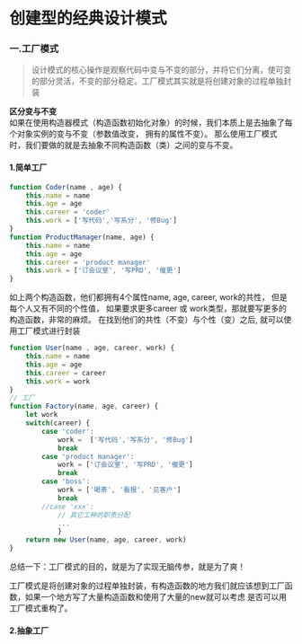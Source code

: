 # 创建型的经典设计模式    

### 一.工厂模式  
>设计模式的核心操作是观察代码中变与不变的部分，并将它们分离，使可变的部分灵活，不变的部分稳定。工厂模式其实就是将创建对象的过程单独封装
  

**区分变与不变**  
如果在使用构造器模式（构造函数初始化对象）的时候，我们本质上是去抽象了每个对象实例的变与不变（参数值改变， 拥有的属性不变）。
那么使用工厂模式时，我们要做的就是去抽象不同构造函数（类）之间的变与不变。

#### 1.简单工厂

```javascript
function Coder(name , age) {
    this.name = name
    this.age = age
    this.career = 'coder' 
    this.work = ['写代码','写系分', '修Bug']
}
function ProductManager(name, age) {
    this.name = name 
    this.age = age
    this.career = 'product manager'
    this.work = ['订会议室', '写PRD', '催更']
}
```
如上两个构造函数，他们都拥有4个属性name, age, career, work的共性， 但是每个人又有不同的个性值，
如果要求更多career 或 work类型，那就要写更多的构造函数，非常的麻烦。
在找到他们的共性（不变）与个性（变）之后, 就可以使用工厂模式进行封装
```javascript
function User(name , age, career, work) {
    this.name = name
    this.age = age
    this.career = career 
    this.work = work
}
// 工厂
function Factory(name, age, career) {
    let work
    switch(career) {
        case 'coder':
            work =  ['写代码','写系分', '修Bug'] 
            break
        case 'product manager':
            work = ['订会议室', '写PRD', '催更']
            break
        case 'boss':
            work = ['喝茶', '看报', '见客户']
            break
        //case 'xxx':
            // 其它工种的职责分配
            ...
            }
    return new User(name, age, career, work)
}
```
总结一下：工厂模式的目的，就是为了实现无脑传参，就是为了爽！

工厂模式是将创建对象的过程单独封装，有构造函数的地方我们就应该想到工厂函数，如果一个地方写了大量构造函数和使用了大量的new就可以考虑
是否可以用工厂模式重构了。

#### 2.抽象工厂  

